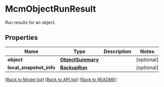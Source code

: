 # McmObjectRunResult

Run results for an object.

## Properties
Name | Type | Description | Notes
------------ | ------------- | ------------- | -------------
**object** | [**ObjectSummary**](ObjectSummary.md) |  | [optional] 
**local_snapshot_info** | [**BackupRun**](BackupRun.md) |  | [optional] 

[[Back to Model list]](../README.md#documentation-for-models) [[Back to API list]](../README.md#documentation-for-api-endpoints) [[Back to README]](../README.md)



